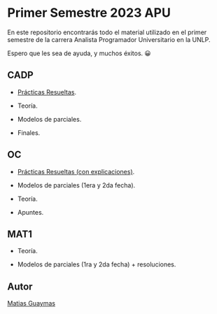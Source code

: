 # Primer Semestre 2023 APU
En este repositorio encontrarás todo el material utilizado en el primer semestre de la carrera Analista Programador Universitario en la UNLP.

Espero que les sea de ayuda, y muchos éxitos. 😀
## CADP

- [Prácticas Resueltas](https://github.com/MatiasGuaymas/CADP-Practicas).

- Teoría. 

- Modelos de parciales.

- Finales.

## OC

- [Prácticas Resueltas (con explicaciones)](https://github.com/MatiasGuaymas/OC-Practicas).

- Modelos de parciales (1era y 2da fecha).

- Teoría.

- Apuntes.

## MAT1

- Teoría.

- Modelos de parciales (1ra y 2da fecha) + resoluciones.


## Autor

[Matias Guaymas](https://www.linkedin.com/in/matiasguaymas/)